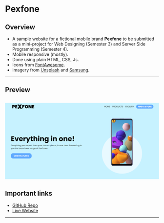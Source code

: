 # Pexfone

## Overview
* A sample website for a fictional mobile brand __Pexfone__ to be submitted as a mini-project for Web Designing (Semester 3) and Server Side Programming (Semester 4).
* Mobile responsive (mostly).
* Done using plain HTML, CSS, Js.
* Icons from [FontAwesome](https://fontawesome.com/).
* Imagery from [Unsplash](https://unsplash.com/) and [Samsung](https://www.samsung.com/in/smartphones/galaxy-a/).
---
## Preview
![Pexfone](img/landing.png "Pexfone landing page")
---
## Important links
* [GitHub Repo](https://github.com/pexeixv/pexfone)
* [Live Website](https://wd.gavinpereira.in/)
--- 